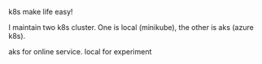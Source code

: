 k8s make life easy!

I maintain two k8s cluster. One is local (minikube), the other is aks (azure k8s).

aks for online service. local for experiment
